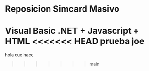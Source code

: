 # Reposicion Simcard Masivo
Visual Basic .NET + Javascript + HTML
<<<<<<< HEAD
prueba joe
=======
hola que hace
>>>>>>> main
